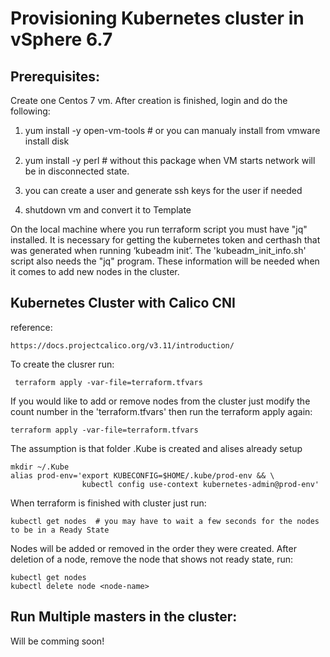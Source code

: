 # Provisioning Kubernetes cluster in vSphere 6.7

## Prerequisites:

Create one Centos 7 vm. After creation is finished, login and do the following:

 1. yum install -y open-vm-tools # or you can manualy install from vmware install disk

 2. yum install -y perl # without this package when VM starts network will be in disconnected state.

 3. you can create a user and generate ssh keys for the user if needed

 4. shutdown vm and convert it to Template

On the local machine where you run terraform script you must have "jq" installed. It is necessary for getting the kubernetes token and certhash that was generated when running ‘kubeadm init’. The 'kubeadm_init_info.sh' script also needs the "jq" program. These information will be needed when it comes to add new nodes in the cluster.

## Kubernetes Cluster with Calico CNI
reference:
```
https://docs.projectcalico.org/v3.11/introduction/
```
To create the clusrer run:
```
 terraform apply -var-file=terraform.tfvars
 ```
 If you would like to add or remove nodes from the cluster just modify the count number in the 'terraform.tfvars' then run the terraform apply again:
 ```
 terraform apply -var-file=terraform.tfvars
```
The assumption is that folder .Kube is created and alises already setup
```
mkdir ~/.Kube
alias prod-env='export KUBECONFIG=$HOME/.kube/prod-env && \
                kubectl config use-context kubernetes-admin@prod-env'
```
When terraform is finished with cluster just run:
```
kubectl get nodes  # you may have to wait a few seconds for the nodes to be in a Ready State
``` 
Nodes will be added or removed in the order they were created.
After deletion of a node, remove the node that shows not ready state, run:
```
kubectl get nodes
kubectl delete node <node-name>
```

## Run Multiple masters in the cluster:
Will be comming soon! 
